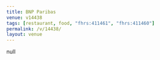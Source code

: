 ```yaml
---
title: BNP Paribas
venue: v14438
tags: [restaurant, food, "fhrs:411461", "fhrs:411460"]
permalink: /v/14438/
layout: venue
---
```

null